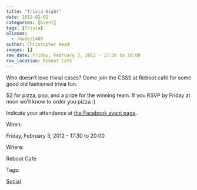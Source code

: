 ```yaml
---
title: "Trivia Night"
date: 2012-02-02
categories: [Event]
tags: [Trivia]
aliases:
  - /node/1465
author: Christopher Head
images: []
raw_date: Friday, February 3, 2012 - 17:30 to 20:00
raw_location: Reboot Café
---
```


Who doesn’t love trivial cases? Come join the CSSS at Reboot café for some good old fashioned trivia fun.

$2 for pizza, pop, and a prize for the winning team. If you RSVP by Friday at noon we’ll know to order you pizza :)

Indicate your attendance at [the Facebook event page](https://www.facebook.com/events/320051354696986/).

When: 

Friday, February 3, 2012 - 17:30 to 20:00

Where: 

Reboot Café

Tags: 

[Social](/social)
